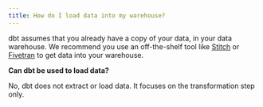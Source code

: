 ```yaml
---
title: How do I load data into my warehouse?
---
```

dbt assumes that you already have a copy of your data, in your data warehouse. We recommend you use an off-the-shelf tool like [Stitch](https://www.stitchdata.com/) or [Fivetran](https://fivetran.com/) to get data into your warehouse.

**Can dbt be used to load data?**

No, dbt does not extract or load data. It focuses on the transformation step only.
